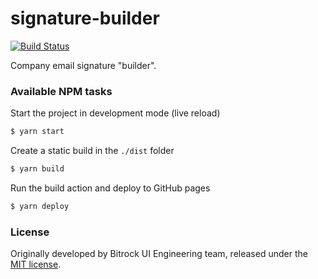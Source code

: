 # signature-builder

[![Build Status](https://travis-ci.org/bitrockteam/signature.svg?branch=master)](https://travis-ci.org/bitrockteam/signature)

Company email signature "builder".


### Available NPM tasks
Start the project in development mode (live reload)
```bash
$ yarn start
```

Create a static build in the `./dist` folder
```bash
$ yarn build
```

<!-- Run the tests
```bash
$ yarn test
``` -->

Run the build action and deploy to GitHub pages 
```bash
$ yarn deploy
```


### License
Originally developed by Bitrock UI Engineering team, released under the [MIT license](LICENSE).
